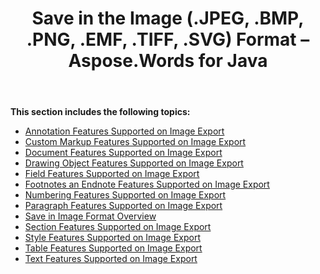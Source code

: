 ﻿---
title: Save in the Image (.JPEG, .BMP, .PNG, .EMF, .TIFF, .SVG) Format – Aspose.Words for Java
articleTitle: Save in the Image (.JPEG, .BMP, .PNG, .EMF, .TIFF, .SVG) Format
linktitle: Save in the Image (.JPEG, .BMP, .PNG, .EMF, .TIFF, .SVG) Format
description: "Work with various features supported when saving to image formats: JPEG, BMP, PNG, TIFF, SVG, etc."
type: docs
weight: 70
url: /java/save-in-the-image-jpeg-bmp-png-emf-tiff-svg-format/
---

**This section includes the following topics:** 

- [Annotation Features Supported on Image Export](/words/java/annotation-features-supported-on-image-export/)
- [Custom Markup Features Supported on Image Export](/words/java/custom-markup-features-supported-on-image-export/)
- [Document Features Supported on Image Export](/words/java/document-features-supported-on-image-export/)
- [Drawing Object Features Supported on Image Export](/words/java/drawing-object-features-supported-on-image-export/)
- [Field Features Supported on Image Export](/words/java/field-features-supported-on-image-export/)
- [Footnotes an Endnote Features Supported on Image Export](/words/java/footnotes-and-endnote-features-supported-on-image-export/)
- [Numbering Features Supported on Image Export](/words/java/numbering-features-supported-on-image-export/)
- [Paragraph Features Supported on Image Export](/words/java/paragraph-features-supported-on-image-export/)
- [Save in Image Format Overview](/words/java/save-in-image-format-overview/)
- [Section Features Supported on Image Export](/words/java/section-features-supported-on-image-export/)
- [Style Features Supported on Image Export](/words/java/style-features-supported-on-image-export/)
- [Table Features Supported on Image Export](/words/java/table-features-supported-on-image-export/)
- [Text Features Supported on Image Export](/words/java/text-features-supported-on-image-export/)
